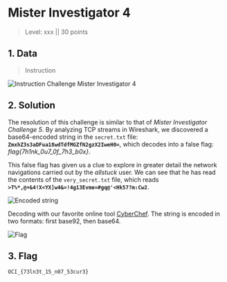 # Mister Investigator 4

> Level: xxx || 30 points



## 1. Data

> Instruction

![Instruction Challenge Mister Investigator 4](challenge_MisterInvestigator_4.png)



## 2. Solution


The resolution of this challenge is similar to that of *Mister Investigator Challenge 5*. By analyzing TCP streams in Wireshark, we discovered a base64-encoded string in the `secret.txt` file:
**`ZmxhZ3s3aDFua18wdTdfMGZfN2gzX2IweH0=`**, which decodes into a false flag: *flag{7h1nk_0u7_0f_7h3_b0x}*.

This false flag has given us a clue to explore in greater detail the network navigations carried out by the *allstuck* user. We can see that he has read the contents of the `very_secret.txt` file, which reads **`>T%*,@+&4!X<YX]w4&=!4g13Evme=#gq@'<Hk57?m:Cw2`**.

![Encoded string](https://github.com/user-attachments/assets/a7ab0284-2c08-4d27-945d-8473acaa6765)

Decoding with our favorite online tool [CyberChef](https://gchq.github.io/CyberChef/#recipe=From_Base92()From_Base64('A-Za-z0-9%2B/%3D',true,false)&input=PlQlKixAKyY0IVg8WVhddzQmPSE0ZzEzRXZtZT0jZ3FAJzxIazU3P206Q3cy). The string is encoded in two formats: first base92, then base64.

![Flag](https://github.com/user-attachments/assets/6e7c30a8-e574-4717-b149-04a40d4d4cc2)



## 3. Flag

```text
OCI_{73ln3t_15_n07_53cur3}
```
